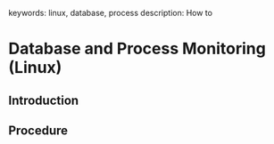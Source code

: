 keywords: linux, database, process
description: How to 

# Database and Process Monitoring (Linux)

<!-- MACRO{toc|fromDepth=1|toDepth=2|id=toc} -->

## Introduction

## Procedure